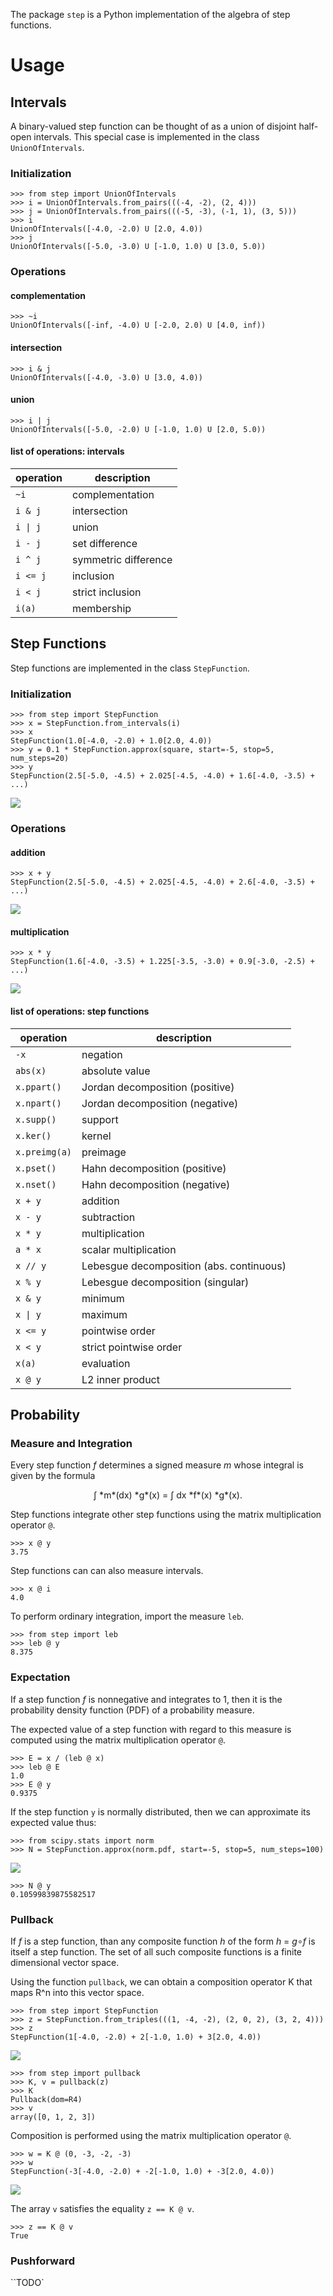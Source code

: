 The package `step` is a Python implementation of the algebra of step functions.

# Usage

## Intervals

A binary-valued step function can be thought of as a union of disjoint half-open intervals. This special case is implemented in the class `UnionOfIntervals`.

### Initialization

```
>>> from step import UnionOfIntervals
>>> i = UnionOfIntervals.from_pairs(((-4, -2), (2, 4)))
>>> j = UnionOfIntervals.from_pairs(((-5, -3), (-1, 1), (3, 5)))
>>> i
UnionOfIntervals([-4.0, -2.0) U [2.0, 4.0))
>>> j
UnionOfIntervals([-5.0, -3.0) U [-1.0, 1.0) U [3.0, 5.0))
```

### Operations

#### complementation

```
>>> ~i
UnionOfIntervals([-inf, -4.0) U [-2.0, 2.0) U [4.0, inf))
```

#### intersection

```
>>> i & j
UnionOfIntervals([-4.0, -3.0) U [3.0, 4.0))
```

#### union

```
>>> i | j
UnionOfIntervals([-5.0, -2.0) U [-1.0, 1.0) U [2.0, 5.0))
```

#### list of operations: intervals

| operation   | description |
| ----------- | ------------|
| `~i`        | complementation |
| `i & j	`     | intersection |
| <code>i &#124; j</code> | union |
| `i - j`     | set difference |
| `i ^ j`     | symmetric difference |
| `i <= j`    | inclusion |
| `i < j`     | strict inclusion |
| `i(a)`      | membership |

## Step Functions

Step functions are implemented in the class `StepFunction`.

### Initialization

```
>>> from step import StepFunction
>>> x = StepFunction.from_intervals(i)
>>> x
StepFunction(1.0[-4.0, -2.0) + 1.0[2.0, 4.0))
>>> y = 0.1 * StepFunction.approx(square, start=-5, stop=5, num_steps=20)
>>> y
StepFunction(2.5[-5.0, -4.5) + 2.025[-4.5, -4.0) + 1.6[-4.0, -3.5) + ...)
```

![](./media/01.png)

### Operations

#### addition

```
>>> x + y
StepFunction(2.5[-5.0, -4.5) + 2.025[-4.5, -4.0) + 2.6[-4.0, -3.5) + ...)
```

![](./media/02.png)

#### multiplication

```
>>> x * y
StepFunction(1.6[-4.0, -3.5) + 1.225[-3.5, -3.0) + 0.9[-3.0, -2.5) + ...)
```

![](./media/03.png)

#### list of operations: step functions

| operation   | description |
| ----------- | ------------|
| `-x`        | negation |
| `abs(x)`    | absolute value |
| `x.ppart()` | Jordan decomposition (positive) |
| `x.npart()` | Jordan decomposition (negative) |
| `x.supp()`  | support |
| `x.ker()`   | kernel  |
| `x.preimg(a)` | preimage | 
| `x.pset()`  | Hahn decomposition (positive) |
| `x.nset()`  | Hahn decomposition (negative) |
| `x + y	`     | addition |
| `x - y`     | subtraction |
| `x * y`     | multiplication |
| `a * x	`     | scalar multiplication |
| `x // y`    | Lebesgue decomposition (abs. continuous) |
| `x % y`     | Lebesgue decomposition (singular) |
| `x & y`     | minimum |
| <code>x &#124; y</code> | maximum |
| `x <= y`    | pointwise order |
| `x < y`     | strict pointwise order |
| `x(a)`      | evaluation |
|  `x @ y`    | L2 inner product |

## Probability
### Measure and Integration
Every step function *f* determines a signed measure *m* whose integral is given by the formula

<center> ∫ *m*(dx) *g*(x) = ∫ dx *f*(x) *g*(x). </center>

Step functions integrate other step functions using the matrix multiplication operator `@`.

```
>>> x @ y
3.75
```

Step functions can can also measure intervals.

```
>>> x @ i
4.0
```

To perform ordinary integration, import the measure `leb`.

```
>>> from step import leb
>>> leb @ y
8.375
```

### Expectation

If a step function *f* is nonnegative and integrates to 1, then it is the probability density function (PDF) of a probability measure.

The expected value of a step function with regard to this measure is computed using the matrix multiplication operator `@`.

```
>>> E = x / (leb @ x)
>>> leb @ E
1.0
>>> E @ y
0.9375
```

If the step function `y` is normally distributed, then we can approximate its expected value thus:

```
>>> from scipy.stats import norm
>>> N = StepFunction.approx(norm.pdf, start=-5, stop=5, num_steps=100)
```

![](./media/04.png)

```
>>> N @ y
0.10599839875582517
```

### Pullback

If *f* is a step function, than any composite function *h* of the form *h* = *g*∘*f* is itself a step function. The set of all such composite functions is a finite dimensional vector space.

Using the function `pullback`, we can obtain a composition operator K that maps R^n into this vector space.

```
>>> from step import StepFunction
>>> z = StepFunction.from_triples(((1, -4, -2), (2, 0, 2), (3, 2, 4)))
>>> z
StepFunction(1[-4.0, -2.0) + 2[-1.0, 1.0) + 3[2.0, 4.0))
```

![](./media/05.png)

```
>>> from step import pullback
>>> K, v = pullback(z)
>>> K
Pullback(dom=R4)
>>> v
array([0, 1, 2, 3])
```

Composition is performed using the matrix multiplication operator `@`.

```
>>> w = K @ (0, -3, -2, -3)
>>> w
StepFunction(-3[-4.0, -2.0) + -2[-1.0, 1.0) + -3[2.0, 4.0))
```

![](./media/06.png)

The array `v` satisfies the equality `z == K @ v`.

```
>>> z == K @ v
True
```

### Pushforward

``TODO`